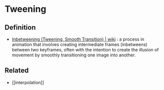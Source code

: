 # Tweening

## Definition
- [Inbetweening (Tweening, Smooth Transition) | wiki](https://en.wikipedia.org/wiki/Inbetweening) : a process in animation that involves creating intermediate frames (inbetweens) between two keyframes, often with the intention to create the illusion of movement by smoothly transitioning one image into another.

## Related
- [[interpolation]]